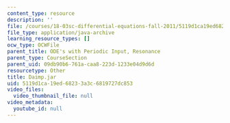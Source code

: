 ```yaml
---
content_type: resource
description: ''
file: /courses/18-03sc-differential-equations-fall-2011/5119d1ca19ed68233a3c6819727dc853_Daimp.jar
file_type: application/java-archive
learning_resource_types: []
ocw_type: OCWFile
parent_title: ODE's with Periodic Input, Resonance
parent_type: CourseSection
parent_uid: 09db90b6-761a-caa8-223d-1233e04d9d6d
resourcetype: Other
title: Daimp.jar
uid: 5119d1ca-19ed-6823-3a3c-6819727dc853
video_files:
  video_thumbnail_file: null
video_metadata:
  youtube_id: null
---
```

